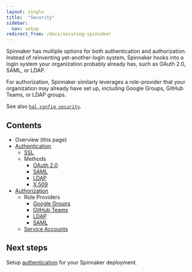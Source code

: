 ```yaml
---
layout: single
title:  "Security"
sidebar:
  nav: setup
redirect_from: /docs/securing-spinnaker
---
```


Spinnaker has multiple options for both authentication and authorization. Instead of reinventing
yet-another-login system, Spinnaker hooks into a login system your organization probably already
has, such as OAuth 2.0, SAML, or LDAP.

For authorization, Spinnaker similarly leverages a role-provider that your organization may already
have set up, including Google Groups, GitHub Teams, or LDAP groups.

See also [`hal config security`](/reference/halyard/commands/#hal-config-security).

## Contents

* Overview (this page)
* [Authentication](./authentication/)
  * [SSL](./authentication/ssl/)
  * Methods
    * [OAuth 2.0](./authentication/oauth/)
    * [SAML](./authentication/saml/)
    * [LDAP](./authentication/ldap/)
    * [X.509](./authentication/x509/)
* [Authorization](./authorization/)
  * Role Providers
      * [Google Groups](./authorization/google-groups/)
      * [GitHub Teams](./authorization/github-teams/)
      * [LDAP](./authorization/ldap/)
      * [SAML](./authorization/saml/)
  * [Service Accounts](./authorization/service-accounts/)


## Next steps

Setup [authentication](./authentication/) for your Spinnaker deployment.
